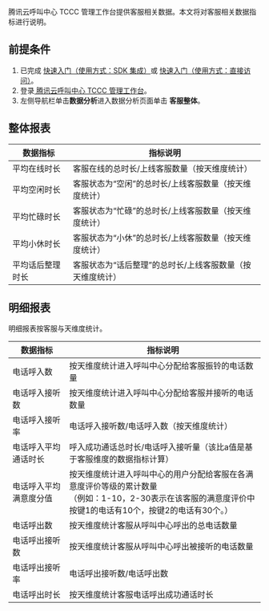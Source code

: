 腾讯云呼叫中心 TCCC 管理工作台提供客服相关数据。本文将对客服相关数据指标进行说明。


## 前提条件
1. 已完成 [快速入门（使用方式：SDK 集成）](https://cloud.tencent.com/document/product/679/73495)或 [快速入门（使用方式：直接访问）](https://cloud.tencent.com/document/product/679/73496)。
2. 登录[ 腾讯云呼叫中心 TCCC 管理工作台](https://cloud.tencent.com/document/product/679/73497#logintccc)。
3. 左侧导航栏单击**数据分析**进入数据分析页面单击 **客服整体**。

## 整体报表
| 数据指标     | 指标说明                           |
| -------- | ------------------------------ |
| 平均在线时长   | 客服在线的总时长/上线客服数量（按天维度统计）        |
| 平均空闲时长   | 客服状态为“空闲”的总时长/上线客服数量（按天维度统计）   |
| 平均忙碌时长   | 客服状态为“忙碌”的总时长/上线客服数量（按天维度统计）   |
| 平均小休时长   | 客服状态为“小休”的总时长/上线客服数量（按天维度统计）   |
| 平均话后整理时长 | 客服状态为“话后整理”的总时长/上线客服数量（按天维度统计） |

## 明细报表
明细报表按客服与天维度统计。

| 数据指标        | 指标说明                                                                               |
| ----------- | ---------------------------------------------------------------------------------- |
| 电话呼入数       | 按天维度统计进入呼叫中心分配给客服振铃的电话数量                                                           |
| 电话呼入接听数     | 按天维度统计进入呼叫中心分配给客服并接听的电话数量                                                          |
| 电话呼入接听率     | 电话呼入接听数/电话呼入数（按天维度统计）                                                              |
| 电话呼入平均通话时长  | 呼入成功通话总时长/电话呼入接听量（该比a值是基于客服维度的数据指标计算）                                               |
| 电话呼入平均满意度分值 | 按天维度统计进入呼叫中心的用户分配给客服在各满意度评价等级的累计数量<br>（例如：1-10，2-30表示在该客服的满意度评价中按键1的电话有10个，按键2的电话有30个。） |
| 电话呼出数       | 按天维度统计客服从呼叫中心呼出的总电话数量                                                              |
| 电话呼出接听数     | 按天维度统计客服从呼叫中心呼出被接听的电话数量                                                            |
| 电话呼出接听率     | 电话呼出接听数/电话呼出数                                                                      |
| 电话呼出时长      | 按天维度统计客服电话呼出成功通话时长                                                                 |

